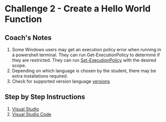 # Challenge 2 - Create a Hello World Function

## Coach's Notes
1) Some Windows users may get an execution policy error when running in a powershell terminal.  They can run Get-ExecutionPolicy to determine if they are restricted.  They can run [Set-ExecutionPolicy](https://docs.microsoft.com/en-us/powershell/module/microsoft.powershell.security/set-executionpolicy?view=powershell-7) with the desired scope.
2) Depending on which language is chosen by the student, there may be extra installations required.
3) Check for supported version language [versions](https://docs.microsoft.com/en-us/azure/azure-functions/supported-languages)

## Step by Step Instructions
1) [Visual Studio](https://docs.microsoft.com/en-us/azure/azure-functions/functions-create-your-first-function-visual-studio)
2) [Visual Studio Code](https://docs.microsoft.com/en-us/azure/azure-functions/create-first-function-vs-code-csharp)

